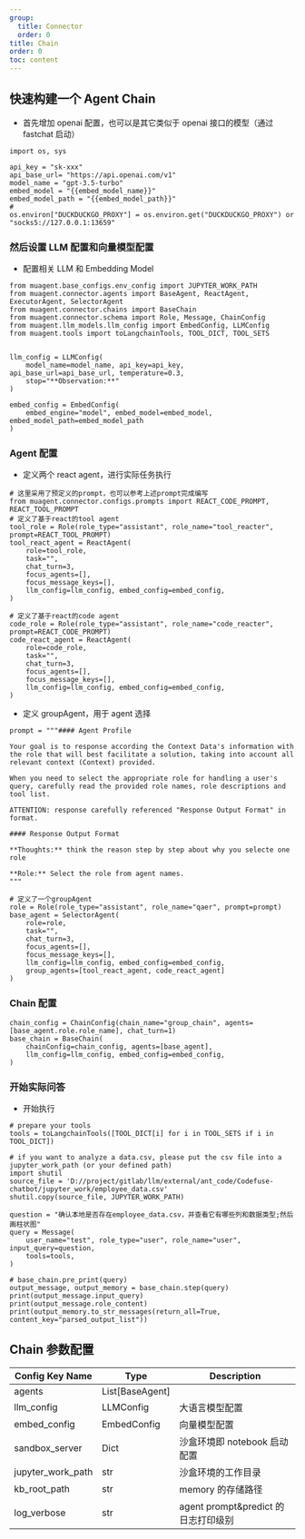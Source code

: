 ```yaml
---
group:
  title: Connector
  order: 0
title: Chain
order: 0
toc: content
---
```


## 快速构建一个 Agent Chain

- 首先增加 openai 配置，也可以是其它类似于 openai 接口的模型（通过 fastchat 启动）

```
import os, sys

api_key = "sk-xxx"
api_base_url= "https://api.openai.com/v1"
model_name = "gpt-3.5-turbo"
embed_model = "{{embed_model_name}}"
embed_model_path = "{{embed_model_path}}"
#
os.environ["DUCKDUCKGO_PROXY"] = os.environ.get("DUCKDUCKGO_PROXY") or "socks5://127.0.0.1:13659"
```

### 然后设置 LLM 配置和向量模型配置

- 配置相关 LLM 和 Embedding Model

```
from muagent.base_configs.env_config import JUPYTER_WORK_PATH
from muagent.connector.agents import BaseAgent, ReactAgent, ExecutorAgent, SelectorAgent
from muagent.connector.chains import BaseChain
from muagent.connector.schema import Role, Message, ChainConfig
from muagent.llm_models.llm_config import EmbedConfig, LLMConfig
from muagent.tools import toLangchainTools, TOOL_DICT, TOOL_SETS


llm_config = LLMConfig(
    model_name=model_name, api_key=api_key,  api_base_url=api_base_url, temperature=0.3,
    stop="**Observation:**"
)

embed_config = EmbedConfig(
    embed_engine="model", embed_model=embed_model, embed_model_path=embed_model_path
)
```

### Agent 配置

- 定义两个 react agent，进行实际任务执行

```
# 这里采用了预定义的prompt，也可以参考上述prompt完成编写
from muagent.connector.configs.prompts import REACT_CODE_PROMPT, REACT_TOOL_PROMPT
# 定义了基于react的tool agent
tool_role = Role(role_type="assistant", role_name="tool_reacter", prompt=REACT_TOOL_PROMPT)
tool_react_agent = ReactAgent(
    role=tool_role,
    task="",
    chat_turn=3,
    focus_agents=[],
    focus_message_keys=[],
    llm_config=llm_config, embed_config=embed_config,
)

# 定义了基于react的code agent
code_role = Role(role_type="assistant", role_name="code_reacter", prompt=REACT_CODE_PROMPT)
code_react_agent = ReactAgent(
    role=code_role,
    task="",
    chat_turn=3,
    focus_agents=[],
    focus_message_keys=[],
    llm_config=llm_config, embed_config=embed_config,
)

```

- 定义 groupAgent，用于 agent 选择

```
prompt = """#### Agent Profile

Your goal is to response according the Context Data's information with the role that will best facilitate a solution, taking into account all relevant context (Context) provided.

When you need to select the appropriate role for handling a user's query, carefully read the provided role names, role descriptions and tool list.

ATTENTION: response carefully referenced "Response Output Format" in format.

#### Response Output Format

**Thoughts:** think the reason step by step about why you selecte one role

**Role:** Select the role from agent names.
"""

# 定义了一个groupAgent
role = Role(role_type="assistant", role_name="qaer", prompt=prompt)
base_agent = SelectorAgent(
    role=role,
    task="",
    chat_turn=3,
    focus_agents=[],
    focus_message_keys=[],
    llm_config=llm_config, embed_config=embed_config,
    group_agents=[tool_react_agent, code_react_agent]
)
```

### Chain 配置

```
chain_config = ChainConfig(chain_name="group_chain", agents=[base_agent.role.role_name], chat_turn=1)
base_chain = BaseChain(
    chainConfig=chain_config, agents=[base_agent],
    llm_config=llm_config, embed_config=embed_config,
)

```

### 开始实际问答

- 开始执行

```
# prepare your tools
tools = toLangchainTools([TOOL_DICT[i] for i in TOOL_SETS if i in TOOL_DICT])

# if you want to analyze a data.csv, please put the csv file into a jupyter_work_path (or your defined path)
import shutil
source_file = 'D://project/gitlab/llm/external/ant_code/Codefuse-chatbot/jupyter_work/employee_data.csv'
shutil.copy(source_file, JUPYTER_WORK_PATH)

question = "确认本地是否存在employee_data.csv，并查看它有哪些列和数据类型;然后画柱状图"
query = Message(
    user_name="test", role_type="user", role_name="user", input_query=question,
    tools=tools,
)

# base_chain.pre_print(query)
output_message, output_memory = base_chain.step(query)
print(output_message.input_query)
print(output_message.role_content)
print(output_memory.to_str_messages(return_all=True, content_key="parsed_output_list"))
```

## Chain 参数配置

| Config Key Name   | Type            | Description                         |
| ----------------- | --------------- | ----------------------------------- |
| agents            | List[BaseAgent] |
| llm_config        | LLMConfig       | 大语言模型配置                      |
| embed_config      | EmbedConfig     | 向量模型配置                        |
| sandbox_server    | Dict            | 沙盒环境即 notebook 启动配置        |
| jupyter_work_path | str             | 沙盒环境的工作目录                  |
| kb_root_path      | str             | memory 的存储路径                   |
| log_verbose       | str             | agent prompt&predict 的日志打印级别 |
